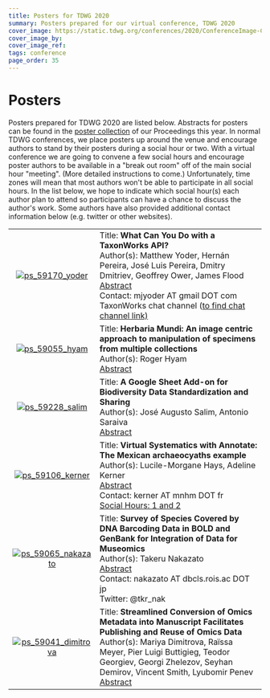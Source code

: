```yaml
---
title: Posters for TDWG 2020
summary: Posters prepared for our virtual conference, TDWG 2020
cover_image: https://static.tdwg.org/conferences/2020/ConferenceImage-CR.jpg
cover_image_by: 
cover_image_ref: 
tags: conference
page_order: 35
---
```


# Posters

Posters prepared for TDWG 2020 are listed below. Abstracts for posters can be found in the [poster collection](https://biss.pensoft.net/collection/224/) of our Proceedings this year.  In normal TDWG conferences, we place posters up around the venue and encourage authors to stand by their posters during a social hour or two.  With a virtual conference we are going to convene a few social hours and encourage poster authors to be available in a "break out room" off of the main social hour "meeting". (More detailed instructions to come.) Unfortunately, time zones will mean that most authors won't be able to participate in all social hours.  In the list below, we hope to indicate which social hour(s) each author plan to attend so participants can have a chance to discuss the author's work. Some authors have also provided additional contact information below (e.g. twitter or other websites).

<table>

<tr>
<td style="text-align:center"> <a href="https://static.tdwg.org/conferences/2020/posters/ps_59170_yoder.pdf" target="_blank"><img src="https://static.tdwg.org/conferences/2020/posters/ps_59170_yoder-thm.png" alt="ps_59170_yoder" style="max-width:300px; max-height:300px;">
	</td>
  <td>
	Title: <strong>What Can You Do with a TaxonWorks API?</strong><br />
	Author(s): Matthew Yoder, Hernán Pereira, José Luis Pereira, Dmitry Dmitriev, Geoffrey Ower, James Flood<br />
	<a href="https://biss.pensoft.net/article/59170/" target="_blank">Abstract</a> <br/>
	Contact: mjyoder AT gmail DOT com <br/>
	TaxonWorks chat channel (<a href="https://github.com/SpeciesFileGroup/taxonworks"go here </a>to find chat channel link)<br/>
  </td>
</tr>

<tr>
	<td style="text-align:center"> <a href="https://static.tdwg.org/conferences/2020/posters/ps_59055_hyam.pdf" target="_blank"><img src="https://static.tdwg.org/conferences/2020/posters/ps_59055_hyam-thm.png" alt="ps_59055_hyam">
	</td>
  <td>
	Title: <strong>Herbaria Mundi: An image centric approach to manipulation of specimens from multiple collections</strong><br />
	Author(s): Roger Hyam<br />
	<a href="https://biss.pensoft.net/article/59055/" target="_blank">Abstract</a> <br/>
  </td>
</tr>

<tr>
	<td style="text-align:center"> <a href="https://static.tdwg.org/conferences/2020/posters/ps_59228_salim.pdf" target="_blank"><img src="https://static.tdwg.org/conferences/2020/posters/ps_59228_salim-thm.png" alt="ps_59228_salim" style="">
	</td>
<td>
	Title: <strong>A Google Sheet Add-on for Biodiversity Data Standardization and Sharing</strong><br />
	Author(s): José Augusto Salim, Antonio Saraiva<br />
	<a href="https://biss.pensoft.net/article/59228/" target="_blank">Abstract</a> <br/>
</td>
</tr>

<tr>
	<td style="text-align:center"> <a href="https://static.tdwg.org/conferences/2020/posters/ps_59106_kerner.pdf" target="_blank"><img src="https://static.tdwg.org/conferences/2020/posters/ps_59106_kerner-thm.png" alt="ps_59106_kerner" style="">
	</td>
<td>
	Title: <strong>Virtual Systematics with Annotate: The Mexican archaeocyaths example</strong><br />
	Author(s): Lucile-Morgane Hays, Adeline Kerner<br />
	<a href="https://biss.pensoft.net/article/59106/" target="_blank">Abstract</a> <br/>
	Contact: kerner AT mnhm DOT fr <br/>
	<a href="https://www.tdwg.org/conferences/2020/session-list/#social%20sessions">Social Hours: 1 and 2</a><br/>
</td>
</tr>

<tr>
	<td style="text-align:center"> <a href="https://static.tdwg.org/conferences/2020/posters/ps_59065_nakazato.pdf" target="_blank"><img src="https://static.tdwg.org/conferences/2020/posters/ps_59065_nakazato-thm.png" alt="ps_59065_nakazato" style="">
	</td>
<td>
	Title: <strong>Survey of Species Covered by DNA Barcoding Data in BOLD and GenBank for Integration of Data for Museomics</strong><br />
	Author(s): Takeru Nakazato<br />
	<a href="https://biss.pensoft.net/article/59065/" target="_blank">Abstract</a> <br/>
	Contact: nakazato AT dbcls.rois.ac DOT jp <br/>
	Twitter: @tkr_nak
</td>
</tr>

<tr>
	<td style="text-align:center"> <a href="https://static.tdwg.org/conferences/2020/posters/ps_59041_dimitrova.pdf" target="_blank"><img src="https://static.tdwg.org/conferences/2020/posters/ps_59041_dimitrova-thm.png" alt="ps_59041_dimitrova" style="">
	</td>
<td>
	Title: <strong>Streamlined Conversion of Omics Metadata into Manuscript Facilitates Publishing and Reuse of Omics Data</strong><br />
	Author(s): Mariya Dimitrova, Raïssa Meyer, Pier Luigi Buttigieg, Teodor Georgiev, Georgi Zhelezov, Seyhan Demirov, Vincent Smith, Lyubomir Penev <br/>
	<a href="https://biss.pensoft.net/article/59041/" target="_blank">Abstract</a> <br/>
</td>
</tr>

</table>

